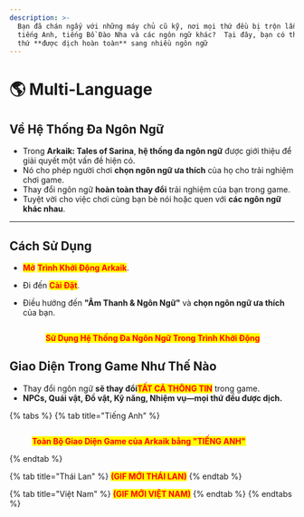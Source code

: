```yaml
---
description: >-
  Bạn đã chán ngấy với những máy chủ cũ kỹ, nơi mọi thứ đều bị trộn lẫn giữa
  tiếng Anh, tiếng Bồ Đào Nha và các ngôn ngữ khác?  Tại đây, bạn có thể có mọi
  thứ **được dịch hoàn toàn** sang nhiều ngôn ngữ
---
```


# 🌎 Multi-Language

## **Về Hệ Thống Đa Ngôn Ngữ**

* Trong **Arkaik: Tales of Sarina**, **hệ thống đa ngôn ngữ** được giới thiệu để giải quyết một vấn đề hiện có.
* Nó cho phép người chơi **chọn ngôn ngữ ưa thích** của họ cho trải nghiệm chơi game.
* Thay đổi ngôn ngữ **hoàn toàn thay đổi** trải nghiệm của bạn trong game.
* Tuyệt vời cho việc chơi cùng bạn bè nói hoặc quen với **các ngôn ngữ khác nhau**.

***

## **Cách Sử Dụng**

* <mark style="color:red;">**Mở**</mark> <mark style="color:red;">**Trình Khởi Động Arkaik**</mark>.
* Đi đến <mark style="color:red;">**Cài Đặt**</mark>.
*   Điều hướng đến **"Âm Thanh & Ngôn Ngữ"** và **chọn ngôn ngữ ưa thích** của bạn.

    <figure><img src="../.gitbook/assets/098.gif" alt=""><figcaption><p><mark style="color:red;"><strong>Sử Dụng Hệ Thống Đa Ngôn Ngữ Trong Trình Khởi Động</strong></mark></p></figcaption></figure>

## **Giao Diện Trong Game Như Thế Nào**

* Thay đổi ngôn ngữ **sẽ thay đổi**<mark style="color:red;">**TẤT CẢ THÔNG TIN**</mark> trong game.
* **NPCs, Quái vật, Đồ vật, Kỹ năng, Nhiệm vụ—mọi thứ đều được dịch.**

{% tabs %}
{% tab title="Tiếng Anh" %}
<figure><img src="../.gitbook/assets/image (184).png" alt=""><figcaption><p><mark style="color:red;"><strong>Toàn Bộ Giao Diện Game của Arkaik bằng "TIẾNG ANH"</strong></mark></p></figcaption></figure>
{% endtab %}

{% tab title="Thái Lan" %}
<mark style="color:red;">**(GIF MỚI THÁI LAN)**</mark>
{% endtab %}

{% tab title="Việt Nam" %}
<mark style="color:red;">**(GIF MỚI VIỆT NAM)**</mark>
{% endtab %}
{% endtabs %}
